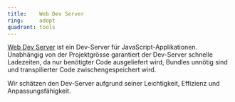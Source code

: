 ```yaml
---
title:    Web Dev Server  
ring:     adopt  
quadrant: tools
---
```


[Web Dev Server][modern-web] ist ein Dev-Server für JavaScript-Applikationen. Unabhängig von der Projektgrösse garantiert der Dev-Server schnelle Ladezeiten, da nur benötigter Code ausgeliefert wird, Bundles unnötig sind und transpilierter Code zwischengespeichert wird.

Wir schätzen den Dev-Server aufgrund seiner Leichtigkeit, Effizienz und Anpassungsfähigkeit.

[modern-web]: https://modern-web.dev/docs/dev-server/overview/
